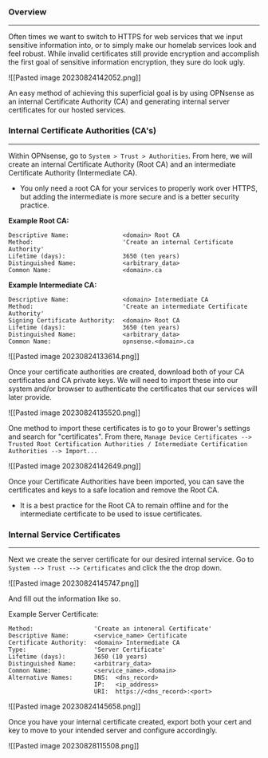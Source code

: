 
### Overview
---

Often times we want to switch to HTTPS for web services that we input sensitive information into, or to simply make our homelab services look and feel robust.  While invalid certificates still provide encryption and accomplish the first goal of sensitive information encryption, they sure do look ugly.

![[Pasted image 20230824142052.png]]

An easy method of achieving this superficial goal is by using OPNsense as an internal Certificate Authority (CA) and generating internal server certificates for our hosted services.

### Internal Certificate Authorities (CA's)
---

Within OPNsense, go to ``System > Trust > Authorities``.  From here, we will create an internal Certificate Authority (Root CA) and an intermediate Certificate Authority (Intermediate CA).
- You only need a root CA for your services to properly work over HTTPS, but adding the intermediate is more secure and is a better security practice.

**Example Root CA:**
```
Descriptive Name:               <domain> Root CA
Method:                         'Create an internal Certificate Authority'
Lifetime (days):                3650 (ten years)
Distinguished Name:             <arbitrary_data>
Common Name:                    <domain>.ca
```

**Example Intermediate CA:**
```
Descriptive Name:               <domain> Intermediate CA
Method:                         'Create an intermediate Certificate Authority'
Signing Certificate Authority:  <domain> Root CA
Lifetime (days):                3650 (ten years)
Distinguished Name:             <arbitrary_data>
Common Name:                    opnsense.<domain>.ca
```


![[Pasted image 20230824133614.png]]

Once your certificate authorities are created, download both of your CA certificates and CA private keys.  We will need to import these into our system and/or browser to authenticate the certificates that our services will later provide.

![[Pasted image 20230824135520.png]]

One method to import these certificates is to go to your Brower's settings and search for "certificates".  From there, ``Manage Device Certificates --> Trusted Root Certification Authorities / Intermediate Certification Authorities --> Import...``

![[Pasted image 20230824142649.png]]

Once your Certificate Authorities have been imported, you can save the certificates and keys to a safe location and remove the Root CA. 
- It is a best practice for the Root CA to remain offline and for the intermediate certificate to be used to issue certificates.

### Internal Service Certificates
---

Next we create the server certificate for our desired internal service. Go to ``System --> Trust --> Certificates`` and click the the drop down. 

![[Pasted image 20230824145747.png]]

And fill out the information like so.

Example Server Certificate:
```
Method:                 'Create an inteneral Certificate'
Descriptive Name:       <service_name> Certificate
Certificate Authority:  <domain> Intermediate CA
Type:                   'Server Certificate'
Lifetime (days):        3650 (10 years)
Distinguished Name:     <arbitrary_data>
Common Name:            <service_name>.<domain>
Alternative Names:      DNS:  <dns_record>
                        IP:   <ip_address>
                        URI:  https://<dns_record>:<port>
```

![[Pasted image 20230824145658.png]]

Once you have your internal certificate created, export both your cert and key to move to your intended server and configure accordingly.

![[Pasted image 20230828115508.png]]

